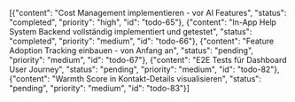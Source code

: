 [{"content": "Cost Management implementieren - vor AI Features", "status": "completed", "priority": "high", "id": "todo-65"}, {"content": "In-App Help System Backend vollständig implementiert und getestet", "status": "completed", "priority": "medium", "id": "todo-66"}, {"content": "Feature Adoption Tracking einbauen - von Anfang an", "status": "pending", "priority": "medium", "id": "todo-67"}, {"content": "E2E Tests für Dashboard User Journey", "status": "pending", "priority": "medium", "id": "todo-82"}, {"content": "Warmth Score in Kontakt-Details visualisieren", "status": "pending", "priority": "medium", "id": "todo-83"}]

